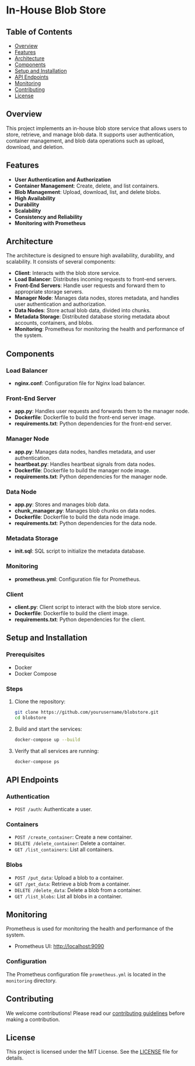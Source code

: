 # In-House Blob Store

## Table of Contents

- [Overview](#overview)
- [Features](#features)
- [Architecture](#architecture)
- [Components](#components)
- [Setup and Installation](#setup-and-installation)
- [API Endpoints](#api-endpoints)
- [Monitoring](#monitoring)
- [Contributing](#contributing)
- [License](#license)

## Overview

This project implements an in-house blob store service that allows users to store, retrieve, and manage blob data. It supports user authentication, container management, and blob data operations such as upload, download, and deletion.

## Features

- **User Authentication and Authorization**
- **Container Management**: Create, delete, and list containers.
- **Blob Management**: Upload, download, list, and delete blobs.
- **High Availability**
- **Durability**
- **Scalability**
- **Consistency and Reliability**
- **Monitoring with Prometheus**

## Architecture

The architecture is designed to ensure high availability, durability, and scalability. It consists of several components:

- **Client**: Interacts with the blob store service.
- **Load Balancer**: Distributes incoming requests to front-end servers.
- **Front-End Servers**: Handle user requests and forward them to appropriate storage servers.
- **Manager Node**: Manages data nodes, stores metadata, and handles user authentication and authorization.
- **Data Nodes**: Store actual blob data, divided into chunks.
- **Metadata Storage**: Distributed database storing metadata about accounts, containers, and blobs.
- **Monitoring**: Prometheus for monitoring the health and performance of the system.

## Components

### Load Balancer

- **nginx.conf**: Configuration file for Nginx load balancer.

### Front-End Server

- **app.py**: Handles user requests and forwards them to the manager node.
- **Dockerfile**: Dockerfile to build the front-end server image.
- **requirements.txt**: Python dependencies for the front-end server.

### Manager Node

- **app.py**: Manages data nodes, handles metadata, and user authentication.
- **heartbeat.py**: Handles heartbeat signals from data nodes.
- **Dockerfile**: Dockerfile to build the manager node image.
- **requirements.txt**: Python dependencies for the manager node.

### Data Node

- **app.py**: Stores and manages blob data.
- **chunk_manager.py**: Manages blob chunks on data nodes.
- **Dockerfile**: Dockerfile to build the data node image.
- **requirements.txt**: Python dependencies for the data node.

### Metadata Storage

- **init.sql**: SQL script to initialize the metadata database.

### Monitoring

- **prometheus.yml**: Configuration file for Prometheus.

### Client

- **client.py**: Client script to interact with the blob store service.
- **Dockerfile**: Dockerfile to build the client image.
- **requirements.txt**: Python dependencies for the client.

## Setup and Installation

### Prerequisites

- Docker
- Docker Compose

### Steps

1. Clone the repository:

   ```bash
   git clone https://github.com/yourusername/blobstore.git
   cd blobstore
   ```

2. Build and start the services:

   ```bash
   docker-compose up --build
   ```

3. Verify that all services are running:

   ```bash
   docker-compose ps
   ```

## API Endpoints

### Authentication

- `POST /auth`: Authenticate a user.

### Containers

- `POST /create_container`: Create a new container.
- `DELETE /delete_container`: Delete a container.
- `GET /list_containers`: List all containers.

### Blobs

- `POST /put_data`: Upload a blob to a container.
- `GET /get_data`: Retrieve a blob from a container.
- `DELETE /delete_data`: Delete a blob from a container.
- `GET /list_blobs`: List all blobs in a container.

## Monitoring

Prometheus is used for monitoring the health and performance of the system.

- Prometheus UI: [http://localhost:9090](http://localhost:9090)

### Configuration

The Prometheus configuration file `prometheus.yml` is located in the `monitoring` directory.

## Contributing

We welcome contributions! Please read our [contributing guidelines](CONTRIBUTING.md) before making a contribution.

## License

This project is licensed under the MIT License. See the [LICENSE](LICENSE) file for details.
